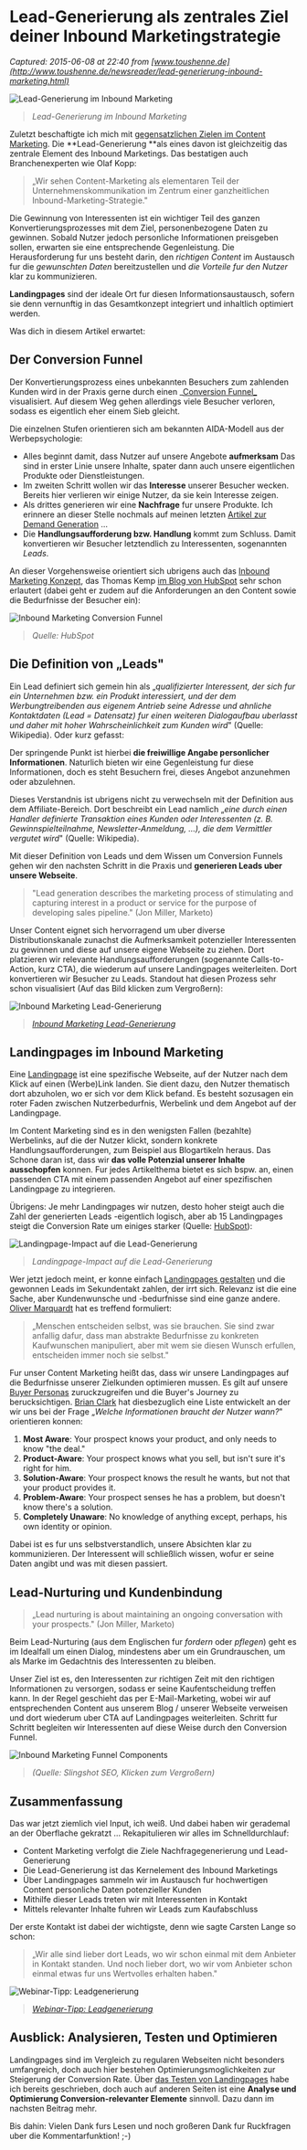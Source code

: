 # Lead-Generierung als zentrales Ziel deiner Inbound Marketingstrategie

_Captured: 2015-06-08 at 22:40 from [www.toushenne.de](http://www.toushenne.de/newsreader/lead-generierung-inbound-marketing.html)_

![Lead-Generierung im Inbound Marketing](http://www.toushenne.de/files/robertweller/img/news/lead-generierung-inbound-marketing.png)

> _Lead-Generierung im Inbound Marketing_

Zuletzt beschaftigte ich mich mit [gegensatzlichen Zielen im Content Marketing](http://www.toushenne.de/newsreader/content-marketing-demand-vs-lead-generation.html). Die **Lead-Generierung **als eines davon ist gleichzeitig das zentrale Element des Inbound Marketings. Das bestatigen auch Branchenexperten wie Olaf Kopp:

> „Wir sehen Content-Marketing als elementaren Teil der Unternehmenskommunikation im Zentrum einer ganzheitlichen Inbound-Marketing-Strategie."

Die Gewinnung von Interessenten ist ein wichtiger Teil des ganzen Konvertierungsprozesses mit dem Ziel, personenbezogene Daten zu gewinnen. Sobald Nutzer jedoch personliche Informationen preisgeben sollen, erwarten sie eine entsprechende Gegenleistung. Die Herausforderung fur uns besteht darin, den _richtigen Content_ im Austausch fur die _gewunschten Daten_ bereitzustellen und _die Vorteile fur den Nutzer_ klar zu kommunizieren.

**Landingpages** sind der ideale Ort fur diesen Informationsaustausch, sofern sie denn vernunftig in das Gesamtkonzept integriert und inhaltlich optimiert werden.

Was dich in diesem Artikel erwartet:

## Der Conversion Funnel

Der Konvertierungsprozess eines unbekannten Besuchers zum zahlenden Kunden wird in der Praxis gerne durch einen _[Conversion Funnel_](http://www.toushenne.de/kompendium.html) visualisiert. Auf diesem Weg gehen allerdings viele Besucher verloren, sodass es eigentlich eher einem Sieb gleicht.

Die einzelnen Stufen orientieren sich am bekannten AIDA-Modell aus der Werbepsychologie:

  * Alles beginnt damit, dass Nutzer auf unsere Angebote **aufmerksam** Das sind in erster Linie unsere Inhalte, spater dann auch unsere eigentlichen Produkte oder Dienstleistungen.
  * Im zweiten Schritt wollen wir das **Interesse** unserer Besucher wecken. Bereits hier verlieren wir einige Nutzer, da sie kein Interesse zeigen.
  * Als drittes generieren wir eine **Nachfrage** fur unsere Produkte. Ich erinnere an dieser Stelle nochmals auf meinen letzten [Artikel zur Demand Generation](http://www.toushenne.de/newsreader/content-marketing-demand-vs-lead-generation.html) …
  * Die **Handlungsaufforderung bzw. Handlung** kommt zum Schluss. Damit konvertieren wir Besucher letztendlich zu Interessenten, sogenannten _Leads_.

An dieser Vorgehensweise orientiert sich ubrigens auch das [Inbound Marketing Konzept](http://www.toushenne.de/newsreader/content-marketing-als-teil-des-inbound-marketing-prozesses.html), das Thomas Kemp [im Blog von HubSpot](http://blog.hubspot.de/marketing/was-sind-tofu-mofu-und-bofu-und-brauch-ich-das-fuer-meine-content-strategie) sehr schon erlautert (dabei geht er zudem auf die Anforderungen an den Content sowie die Bedurfnisse der Besucher ein):

![Inbound Marketing Conversion Funnel](http://www.toushenne.de/files/robertweller/img/news/inbound-conversion-funnel.png)

> _Quelle: HubSpot_

## Die Definition von „Leads"

Ein Lead definiert sich gemein hin als „_qualifizierter Interessent, der sich fur ein Unternehmen bzw. ein Produkt interessiert, und der dem Werbungtreibenden aus eigenem Antrieb seine Adresse und ahnliche Kontaktdaten (Lead = Datensatz) fur einen weiteren Dialogaufbau uberlasst und daher mit hoher Wahrscheinlichkeit zum Kunden wird_" (Quelle: Wikipedia). Oder kurz gefasst:

Der springende Punkt ist hierbei **die freiwillige Angabe personlicher Informationen**. Naturlich bieten wir eine Gegenleistung fur diese Informationen, doch es steht Besuchern frei, dieses Angebot anzunehmen oder abzulehnen.

Dieses Verstandnis ist ubrigens nicht zu verwechseln mit der Definition aus dem Affiliate-Bereich. Dort beschreibt ein Lead namlich „_eine durch einen Handler definierte Transaktion eines Kunden oder Interessenten (z. B. Gewinnspielteilnahme, Newsletter-Anmeldung, ...), die dem Vermittler vergutet wird_" (Quelle: Wikipedia).

Mit dieser Definition von Leads und dem Wissen um Conversion Funnels gehen wir den nachsten Schritt in die Praxis und **generieren Leads uber unsere Webseite**.

> "Lead generation describes the marketing process of stimulating and capturing interest in a product or service for the purpose of developing sales pipeline." (Jon Miller, Marketo)

Unser Content eignet sich hervorragend um uber diverse Distributionskanale zunachst die Aufmerksamkeit potenzieller Interessenten zu gewinnen und diese auf unsere eigene Webseite zu ziehen. Dort platzieren wir relevante Handlungsaufforderungen (sogenannte Calls-to-Action, kurz CTA), die wiederum auf unsere Landingpages weiterleiten. Dort konvertieren wir Besucher zu Leads. Standout hat diesen Prozess sehr schon visualisiert (Auf das Bild klicken zum Vergroßern):

![Inbound Marketing Lead-Generierung](http://www.toushenne.de/files/robertweller/img/news/inbound-marketing-lead-generation.png)

> _[Inbound Marketing Lead-Generierung](http://www.toushenne.de/files/robertweller/img/infographics/inbound-marketing-maschine.png)_

## Landingpages im Inbound Marketing

Eine [Landingpage](http://www.toushenne.de/kompendium.html) ist eine spezifische Webseite, auf der Nutzer nach dem Klick auf einen (Werbe)Link landen. Sie dient dazu, den Nutzer thematisch dort abzuholen, wo er sich vor dem Klick befand. Es besteht sozusagen ein roter Faden zwischen Nutzerbedurfnis, Werbelink und dem Angebot auf der Landingpage.

Im Content Marketing sind es in den wenigsten Fallen (bezahlte) Werbelinks, auf die der Nutzer klickt, sondern konkrete Handlungsaufforderungen, zum Beispiel aus Blogartikeln heraus. Das Schone daran ist, dass wir **das volle Potenzial unserer Inhalte ausschopfen** konnen. Fur jedes Artikelthema bietet es sich bspw. an, einen passenden CTA mit einem passenden Angebot auf einer spezifischen Landingpage zu integrieren.

Übrigens: Je mehr Landingpages wir nutzen, desto hoher steigt auch die Zahl der generierten Leads -eigentlich logisch, aber ab 15 Landingpages steigt die Conversion Rate um einiges starker (Quelle: [HubSpot](http://blog.hubspot.com/blog/tabid/6307/bid/33756/Why-You-Yes-You-Need-to-Create-More-Landing-Pages.aspx)):

![Landingpage-Impact auf die Lead-Generierung](http://www.toushenne.de/files/robertweller/img/news/landingpage-impact-on-lead-generation.png)

> _Landingpage-Impact auf die Lead-Generierung_

Wer jetzt jedoch meint, er konne einfach [Landingpages gestalten](http://www.toushenne.de/newsreader/anatomie-einer-perfekten-landing-page-infografik.html) und die gewonnen Leads im Sekundentakt zahlen, der irrt sich. Relevanz ist die eine Sache, aber Kundenwunsche und -bedurfnisse sind eine ganze andere. [Oliver Marquardt](http://www.huffingtonpost.de/oliver-marquardt/mit-relevanz-alleine-verk_b_6718732.html) hat es treffend formuliert:

> „Menschen entscheiden selbst, was sie brauchen. Sie sind zwar anfallig dafur, dass man abstrakte Bedurfnisse zu konkreten Kaufwunschen manipuliert, aber mit wem sie diesen Wunsch erfullen, entscheiden immer noch sie selbst."

Fur unser Content Marketing heißt das, dass wir unsere Landingpages auf die Bedurfnisse unserer Zielkunden optimieren mussen. Es gilt auf unsere [Buyer Personas](http://www.toushenne.de/newsreader/buyer-personas-im-content-marketing.html) zuruckzugreifen und die Buyer's Journey zu berucksichtigen. [Brian Clark](http://www.copyblogger.com/blog-selling/) hat diesbezuglich eine Liste entwickelt an der wir uns bei der Frage „_Welche Informationen braucht der Nutzer wann?_" orientieren konnen:

  1. **Most Aware**: Your prospect knows your product, and only needs to know "the deal."
  2. **Product-Aware**: Your prospect knows what you sell, but isn't sure it's right for him.
  3. **Solution-Aware**: Your prospect knows the result he wants, but not that your product provides it.
  4. **Problem-Aware**: Your prospect senses he has a problem, but doesn't know there's a solution.
  5. **Completely Unaware**: No knowledge of anything except, perhaps, his own identity or opinion.

Dabei ist es fur uns selbstverstandlich, unsere Absichten klar zu kommunizieren. Der Interessent will schließlich wissen, wofur er seine Daten angibt und was mit diesen passiert.

## Lead-Nurturing und Kundenbindung

> „Lead nurturing is about maintaining an ongoing conversation with your prospects." (Jon Miller, Marketo)

Beim Lead-Nurturing (aus dem Englischen fur _fordern_ oder _pflegen_) geht es im Idealfall um einen Dialog, mindestens aber um ein Grundrauschen, um als Marke im Gedachtnis des Interessenten zu bleiben.

Unser Ziel ist es, den Interessenten zur richtigen Zeit mit den richtigen Informationen zu versorgen, sodass er seine Kaufentscheidung treffen kann. In der Regel geschieht das per E-Mail-Marketing, wobei wir auf entsprechenden Content aus unserem Blog / unserer Webseite verweisen und dort wiederum uber CTA auf Landingpages weiterleiten. Schritt fur Schritt begleiten wir Interessenten auf diese Weise durch den Conversion Funnel.

![Inbound Marketing Funnel Components](http://www.toushenne.de/files/robertweller/img/news/inbound-marketing-funnel-components.png)

> _(Quelle: Slingshot SEO, Klicken zum Vergroßern)_

## Zusammenfassung

Das war jetzt ziemlich viel Input, ich weiß. Und dabei haben wir gerademal an der Oberflache gekratzt … Rekapitulieren wir alles im Schnelldurchlauf:

  * Content Marketing verfolgt die Ziele Nachfragegenerierung und Lead-Generierung
  * Die Lead-Generierung ist das Kernelement des Inbound Marketings
  * Über Landingpages sammeln wir im Austausch fur hochwertigen Content personliche Daten potenzieller Kunden
  * Mithilfe dieser Leads treten wir mit Interessenten in Kontakt
  * Mittels relevanter Inhalte fuhren wir Leads zum Kaufabschluss

Der erste Kontakt ist dabei der wichtigste, denn wie sagte Carsten Lange so schon:

> „Wir alle sind lieber dort Leads, wo wir schon einmal mit dem Anbieter in Kontakt standen. Und noch lieber dort, wo wir vom Anbieter schon einmal etwas fur uns Wertvolles erhalten haben."

![Webinar-Tipp: Leadgenerierung](http://www.toushenne.de/files/robertweller/img/lead-generierung-webinar.png)

> _[Webinar-Tipp: Leadgenerierung](http://hubs.ly/y0Sg2-0)_

## Ausblick: Analysieren, Testen und Optimieren

Landingpages sind im Vergleich zu regularen Webseiten nicht besonders umfangreich, doch auch hier bestehen Optimierungsmoglichkeiten zur Steigerung der Conversion Rate. Über [das Testen von Landingpages](http://www.toushenne.de/newsreader/landing-pages-testen.html) habe ich bereits geschrieben, doch auch auf anderen Seiten ist eine **Analyse und Optimierung Conversion-relevanter Elemente** sinnvoll. Dazu dann im nachsten Beitrag mehr.

Bis dahin: Vielen Dank furs Lesen und noch großeren Dank fur Ruckfragen uber die Kommentarfunktion! ;-)
